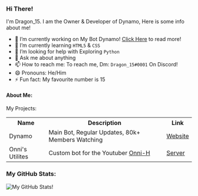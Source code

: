 ### Hi There! 
I'm Dragon_15. I am the Owner & Developer of Dynamo, Here is some info about me!
- 🔭 I’m currently working on My Bot Dynamo! [Click Here](https://www.dynamobot.xyz/about) to read more!
- 🌱 I’m currently learning `HTML5` & `CSS`
- 🤔 I’m looking for help with Exploring `Python`
- 💬 Ask me about anything
- 📫 How to reach me: To reach me, Dm: `Dragon_15#0001` On Discord!
- 😄 Pronouns: He/Him
- ⚡ Fun fact: My favourite number is 15

#### About Me:
My Projects:
<table style="width:100%">
  <tr>
    <th>Name</th>
    <th>Description</th>
    <th>Link</th>
  </tr>
  <tr>
    <td>Dynamo</td>
    <td>Main Bot, Regular Updates, 80k+ Members Watching</td>
    <td><a href="https://www.dynamobot.xyz">Website</a></td>
  </tr>
  <tr>
    <td>Onni's Utilites</td>
    <td>Custom bot for the Youtuber <a href="https://www.youtube.com/c/OnniH/featured">Onni-H</a></td>
    <td><a href="https://discord.gg/qxr4QztfEG">Server</a></td>
  </tr>
</table>

### My GitHub Stats:
![My GitHub Stats!](https://github-readme-stats.vercel.app/api?username=DragonDev15&show_icons=true&title_color=3498db&bg_color=ffffff00&text_color=718096)
